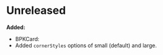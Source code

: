 # Unreleased

**Added:**
 - BPKCard:
  - Added `cornerStyles` options of small (default) and large.
